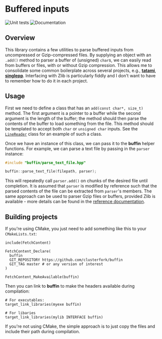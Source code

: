 # Buffered inputs

![Unit tests](https://github.com/clusterfork/buffin/actions/workflows/run-tests.yaml/badge.svg)
![Documentation](https://github.com/clusterfork/buffin/actions/workflows/doxygenate.yaml/badge.svg)

## Overview

This library contains a few utilities to parse buffered inputs from uncompressed or Gzip-compressed files.
By supplying an object with an `.add()` method to parser a buffer of (unsigned) `char`s, we can easily read from buffers or files, with or without Gzip compression.
This allows me to consolidate some common boilerplate across several projects, e.g., [**tatami**](https://github.com/LTLA/tatami), [**singlepp**](https://github.com/clusterfork/singlepp).
Interfacing with Zlib is particularly fiddly and I don't want to have to remember how to do it in each project.

## Usage

First we need to define a class that has an `add(const char*, size_t)` method.
The first argument is a pointer to a buffer while the second argument is the length of the buffer;
the method should then parse the contents of the buffer to load something from the file. 
This method should be templated to accept both `char` or `unsigned char` inputs.
See the [`LineReader`](tests/src/LineReader.h) class for an example of such a class.

Once we have an instance of this class, we can pass it to the **buffin** helper functions.
For example, we can parse a text file by passing in the `parser` instance:

```cpp
#include "buffin/parse_text_file.hpp"

buffin::parse_text_file(filepath, parser); 
```

This will repeatedly call `parser.add()` on chunks of the desired file until completion.
It is assumed that `parser` is modified by reference such that the parsed contents of the file can be extracted from `parser`'s members.
The same approach can be used to parser Gzip files or buffers, provided Zlib is available -
more details can be found in the [reference documentation](https://clusterfork.github.io/buffin).

## Building projects

If you're using CMake, you just need to add something like this to your `CMakeLists.txt`:

```
include(FetchContent)

FetchContent_Declare(
  buffin 
  GIT_REPOSITORY https://github.com/clusterfork/buffin
  GIT_TAG master # or any version of interest
)

FetchContent_MakeAvailable(buffin)
```

Then you can link to **buffin** to make the headers available during compilation:

```
# For executables:
target_link_libraries(myexe buffin)

# For libaries
target_link_libraries(mylib INTERFACE buffin)
```

If you're not using CMake, the simple approach is to just copy the files and include their path during compilation.
